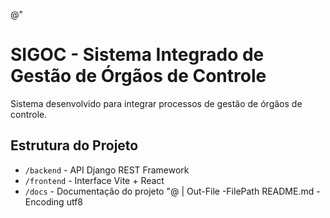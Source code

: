 @"
# SIGOC - Sistema Integrado de Gestão de Órgãos de Controle

Sistema desenvolvido para integrar processos de gestão de órgãos de controle.

## Estrutura do Projeto
- `/backend` - API Django REST Framework
- `/frontend` - Interface Vite + React
- `/docs` - Documentação do projeto
"@ | Out-File -FilePath README.md -Encoding utf8
